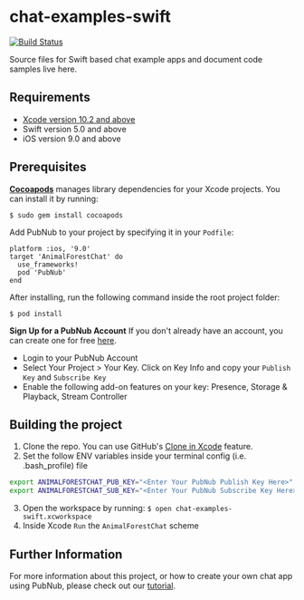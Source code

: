 # chat-examples-swift

[![Build Status](https://travis-ci.com/pubnub/chat-examples-swift.svg?token=ey6rVJnpqsBKpxXy2fYF&branch=master)](https://travis-ci.com/pubnub/chat-examples-swift)

Source files for Swift based chat example apps and document code samples live here.

## Requirements

* [Xcode version 10.2 and above](https://developer.apple.com/xcode/)
* Swift version 5.0 and above
* iOS version 9.0 and above

## Prerequisites

[**Cocoapods**](https://guides.cocoapods.org/using/getting-started.html) manages library dependencies for your Xcode projects. You can install it by running:

```
$ sudo gem install cocoapods
```

Add PubNub to your project by specifying it in your `Podfile`:

```
platform :ios, '9.0'
target 'AnimalForestChat' do
  use_frameworks!
  pod 'PubNub'
end
```

After installing, run the following command inside the root project folder:
```
$ pod install
```

**Sign Up for a PubNub Account**
If you don't already have an account, you can create one for free [here](https://dashboard.pubnub.com/).

* Login to your PubNub Account
* Select Your Project > Your Key. Click on Key Info and copy your `Publish Key` and `Subscribe Key`
* Enable the following add-on features on your key: Presence, Storage & Playback, Stream Controller

## Building the project

1. Clone the repo. You can use GitHub's [Clone in Xcode](https://github.blog/2017-06-05-clone-in-xcode/) feature.
2. Set the follow ENV variables inside your terminal config (i.e. .bash_profile) file

```bash
export ANIMALFORESTCHAT_PUB_KEY="<Enter Your PubNub Publish Key Here>"
export ANIMALFORESTCHAT_SUB_KEY="<Enter Your PubNub Subscribe Key Here>"
```

3. Open the workspace by running: `$ open chat-examples-swift.xcworkspace`
4. Inside Xcode `Run` the `AnimalForestChat` scheme

## Further Information

For more information about this project, or how to create your own chat app using PubNub, please check out our [tutorial](https://www.pubnub.com/chat-resource-center/docs/tutorials/tutorial-swift/).
